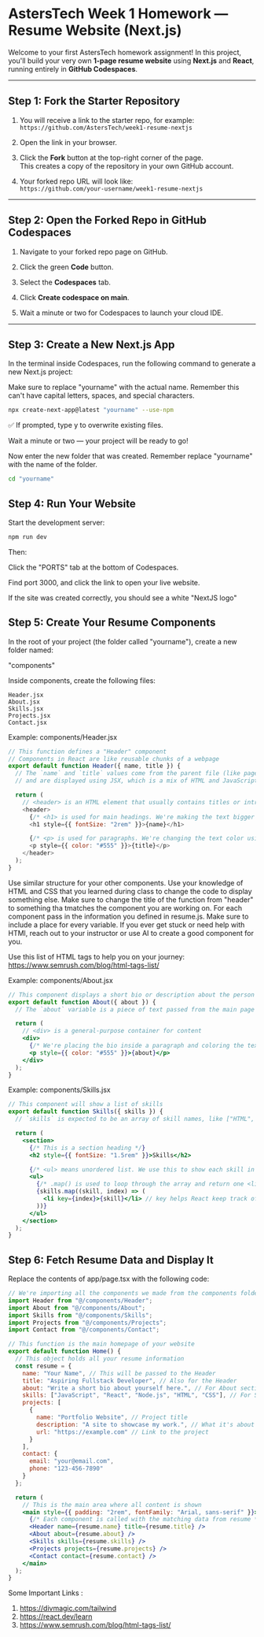 # AstersTech Week 1 Homework — Resume Website (Next.js)

Welcome to your first AstersTech homework assignment! In this project, you'll build your very own **1-page resume website** using **Next.js** and **React**, running entirely in **GitHub Codespaces**.

---

## Step 1: Fork the Starter Repository

1. You will receive a link to the starter repo, for example:  
   `https://github.com/AstersTech/week1-resume-nextjs`

2. Open the link in your browser.

3. Click the **Fork** button at the top-right corner of the page.  
   This creates a copy of the repository in your own GitHub account.

4. Your forked repo URL will look like:  
   `https://github.com/your-username/week1-resume-nextjs`

---

## Step 2: Open the Forked Repo in GitHub Codespaces

1. Navigate to your forked repo page on GitHub.

2. Click the green **Code** button.

3. Select the **Codespaces** tab.

4. Click **Create codespace on main**.

5. Wait a minute or two for Codespaces to launch your cloud IDE.

---

## Step 3: Create a New Next.js App

In the terminal inside Codespaces, run the following command to generate a new Next.js project:

Make sure to replace "yourname" with the actual name. Remember this can't have capital letters, spaces, and special characters.

```bash
npx create-next-app@latest "yourname" --use-npm
```
✅ If prompted, type y to overwrite existing files.

Wait a minute or two — your project will be ready to go!

Now enter the new folder that was created. Remember replace "yourname" with the name of the folder.

```bash
cd "yourname"
```

## Step 4: Run Your Website
Start the development server:
```bash
npm run dev
```

Then:

Click the "PORTS" tab at the bottom of Codespaces.

Find port 3000, and click the link to open your live website.

If the site was created correctly, you should see a white "NextJS logo"

## Step 5: Create Your Resume Components
In the root of your project (the folder called "yourname"), create a new folder named:

"components"

Inside components, create the following files:

```
Header.jsx
About.jsx
Skills.jsx
Projects.jsx
Contact.jsx
```

Example: components/Header.jsx
```js
// This function defines a "Header" component
// Components in React are like reusable chunks of a webpage
export default function Header({ name, title }) {
  // The `name` and `title` values come from the parent file (like page.tsx)
  // and are displayed using JSX, which is a mix of HTML and JavaScript

  return (
    // <header> is an HTML element that usually contains titles or intro info
    <header>
      {/* <h1> is used for main headings. We're making the text bigger using inline styles */}
      <h1 style={{ fontSize: "2rem" }}>{name}</h1>

      {/* <p> is used for paragraphs. We're changing the text color using a hex color */}
      <p style={{ color: "#555" }}>{title}</p>
    </header>
  );
}

```
Use similar structure for your other components. Use your knowledge of HTML and CSS that you learned during class to change the code to display something else. Make sure to change the title of the function from "header" to something tha tmatches the component you are working on. For each component pass in the information you defined in resume.js. Make sure to include a place for every variable. If you ever get stuck or need help with HTMl, reach out to your instructor or use AI to create a good component for you.

Use this list of HTML tags to help you on your journey: https://www.semrush.com/blog/html-tags-list/

Example: components/About.jsx
```jsx
// This component displays a short bio or description about the person
export default function About({ about }) {
  // The `about` variable is a piece of text passed from the main page

  return (
    // <div> is a general-purpose container for content
    <div>
      {/* We're placing the bio inside a paragraph and coloring the text */}
      <p style={{ color: "#555" }}>{about}</p>
    </div>
  );
}
```
Example: components/Skills.jsx
```jsx
// This component will show a list of skills
export default function Skills({ skills }) {
  // `skills` is expected to be an array of skill names, like ["HTML", "CSS"]

  return (
    <section>
      {/* This is a section heading */}
      <h2 style={{ fontSize: "1.5rem" }}>Skills</h2>

      {/* <ul> means unordered list. We use this to show each skill in a bullet point */}
      <ul>
        {/* .map() is used to loop through the array and return one <li> for each skill */}
        {skills.map((skill, index) => (
          <li key={index}>{skill}</li> // key helps React keep track of each item
        ))}
      </ul>
    </section>
  );
}
```

## Step 6: Fetch Resume Data and Display It
Replace the contents of app/page.tsx with the following code:
```jsx
// We're importing all the components we made from the components folder
import Header from "@/components/Header";
import About from "@/components/About";
import Skills from "@/components/Skills";
import Projects from "@/components/Projects";
import Contact from "@/components/Contact";

// This function is the main homepage of your website
export default function Home() {
  // This object holds all your resume information
  const resume = {
    name: "Your Name", // This will be passed to the Header
    title: "Aspiring Fullstack Developer", // Also for the Header
    about: "Write a short bio about yourself here.", // For About section
    skills: ["JavaScript", "React", "Node.js", "HTML", "CSS"], // For Skills section
    projects: [
      {
        name: "Portfolio Website", // Project title
        description: "A site to showcase my work.", // What it's about
        url: "https://example.com" // Link to the project
      }
    ],
    contact: {
      email: "your@email.com",
      phone: "123-456-7890"
    }
  };

  return (
    // This is the main area where all content is shown
    <main style={{ padding: "2rem", fontFamily: "Arial, sans-serif" }}>
      {/* Each component is called with the matching data from resume */}
      <Header name={resume.name} title={resume.title} />
      <About about={resume.about} />
      <Skills skills={resume.skills} />
      <Projects projects={resume.projects} />
      <Contact contact={resume.contact} />
    </main>
  );
}
```

Some Important Links : 
1. https://divmagic.com/tailwind
2. https://react.dev/learn
3. https://www.semrush.com/blog/html-tags-list/

